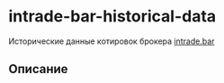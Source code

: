 # intrade-bar-historical-data

Исторические данные котировок брокера [intrade.bar](https://intrade.bar/67204)

## Описание